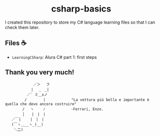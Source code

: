 <h1 align="center">csharp-basics</h1>

<p>I created this repository to store my C# language learning files so that I can check them later.</p>

<h2>Files ☕</h2>

- `LearningCSharp`: Alura C# part 1: first steps
<h2>Thank you very much!</h2>

```
             ／＞　 フ
            | 　_　_| 
          ／` ミ＿xノ 
         /　　　　 |            "La vettura più bella e importante è quella che devo ancora costruire"
        /　 ヽ　　 ﾉ            -Ferrari, Enzo.
        │　　|　|　|
   ／￣|　　 |　|　|
   (￣ヽ＿__ヽ_)__)
    ＼二)
```

